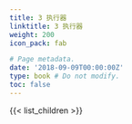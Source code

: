 ```yaml
---
title: 3 执行器
linktitle: 3 执行器
weight: 200
icon_pack: fab

# Page metadata.
date: '2018-09-09T00:00:00Z'
type: book # Do not modify.
toc: false
---
```


{{< list_children >}}
